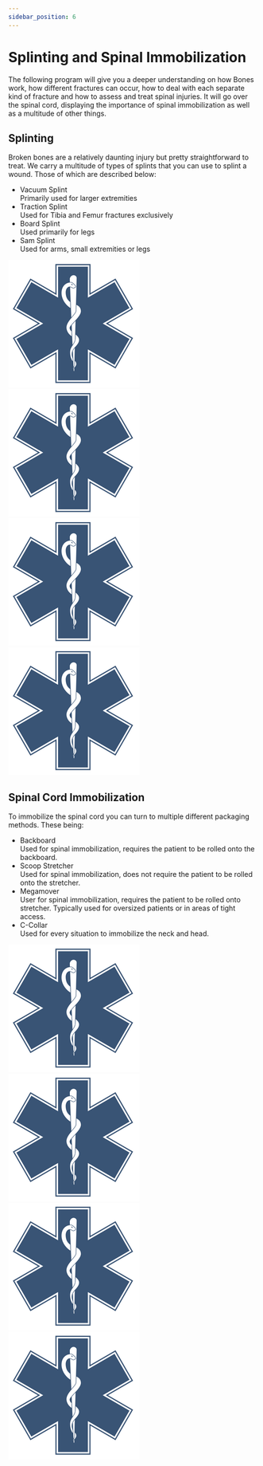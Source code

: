 ```yaml
---
sidebar_position: 6
---
```


# Splinting and Spinal Immobilization

The following program will give you a deeper understanding on how Bones work, how different fractures can occur, how to deal with each separate kind of fracture and how to assess and treat spinal injuries. It will go over the spinal cord, displaying the importance of spinal immobilization as well as a multitude of other things.

## Splinting

Broken bones are a relatively daunting injury but pretty straightforward to treat. We carry a multitude of types of splints that you can use to splint a wound. Those of which are described below:
- Vacuum Splint <br/>
Primarily used for larger extremities
- Traction Splint<br/>
Used for Tibia and Femur fractures exclusively
- Board Splint<br/>
Used primarily for legs
- Sam Splint<br/>
Used for arms, small extremities or legs

![Vacuum Splint](./imgs/StarOfLife.png)
![Traction Splint](./imgs/StarOfLife.png)
![Board Splint](./imgs/StarOfLife.png)
![Sam Splint](./imgs/StarOfLife.png)

## Spinal Cord Immobilization

To immobilize the spinal cord you can turn to multiple different packaging methods. These being:

- Backboard<br/>
Used for spinal immobilization, requires the patient to be rolled onto the backboard.
- Scoop Stretcher<br/>
Used for spinal immobilization, does not require the patient to be rolled onto the stretcher.
- Megamover<br/>
User for spinal immobilization, requires the patient to be rolled onto stretcher. Typically used for oversized patients or in areas of tight access.
- C-Collar<br/>
Used for every situation to immobilize the neck and head.

![Backboard](./imgs/StarOfLife.png)
![Scoop Stretcher](./imgs/StarOfLife.png)
![Megamover](./imgs/StarOfLife.png)
![C-Collar](./imgs/StarOfLife.png)

